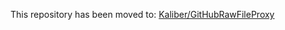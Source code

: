 This repository has been moved to: [Kaliber/GitHubRawFileProxy](https://github.com/Kaliber/GitHubRawFileProxy)
